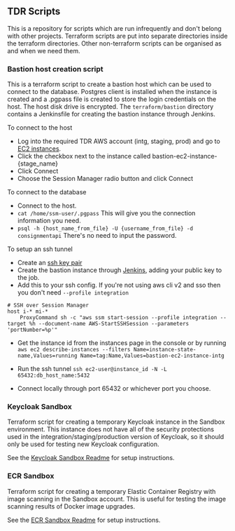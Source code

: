 ## TDR Scripts

This is a repository for scripts which are run infrequently and don't belong with other projects.
Terraform scripts are put into separate directories inside the terraform directories. Other non-terraform scripts can be organised as and when we need them.

### Bastion host creation script
This is a terraform script to create a bastion host which can be used to connect to the database.
Postgres client is installed when the instance is created and a .pgpass file is created to store the login credentials on the host. The host disk drive is encrypted.
The `terraform/bastion` directory contains a Jenkinsfile for creating the bastion instance through Jenkins.

To connect to the host
* Log into the required TDR AWS account (intg, staging, prod) and go to [EC2 instances][ec2-instances].
* Click the checkbox next to the instance called bastion-ec2-instance-{stage_name}
* Click Connect
* Choose the Session Manager radio button and click Connect

To connect to the database
* Connect to the host.
* `cat /home/ssm-user/.pgpass` This will give you the connection information you need.
* `psql -h {host_name_from_file} -U {username_from_file} -d consignmentapi` There's no need to input the password.

To setup an ssh tunnel
* Create an [ssh key pair][ssh-key-pair]
* Create the bastion instance through [Jenkins][bastion-jenkins-job], adding your public key to the job.
* Add this to your ssh config. If you're not using aws cli v2 and sso then you don't need `--profile integration`
```
# SSH over Session Manager
host i-* mi-*
    ProxyCommand sh -c "aws ssm start-session --profile integration --target %h --document-name AWS-StartSSHSession --parameters 'portNumber=%p'"
```
* Get the instance id from the instances page in the console or by running
`aws ec2 describe-instances --filters Name=instance-state-name,Values=running Name=tag:Name,Values=bastion-ec2-instance-intg`

* Run the ssh tunnel
`ssh ec2-user@instance_id -N -L 65432:db_host_name:5432`

* Connect locally through port 65432 or whichever port you choose.

[ec2-instances]: https://eu-west-2.console.aws.amazon.com/ec2/v2/home?region=eu-west-2#Instances
[ssh-key-pair]: https://docs.github.com/en/free-pro-team@latest/github/authenticating-to-github/generating-a-new-ssh-key-and-adding-it-to-the-ssh-agent
[bastion-jenkins-job]: https://jenkins.tdr-management.nationalarchives.gov.uk/job/TDR%20Bastion%20Deploy/

### Keycloak Sandbox

Terraform script for creating a temporary Keycloak instance in the Sandbox
environment. This instance does not have all of the security protections used
in the integration/staging/production version of Keycloak, so it should only be
used for testing new Keycloak configuration.

See the [Keycloak Sandbox Readme](keycloak-sandbox) for setup instructions.

[keycloak-sandbox]: terraform/keycloak-sandbox/README.md

### ECR Sandbox

Terraform script for creating a temporary Elastic Container Registry with image
scanning in the Sandbox account. This is useful for testing the image scanning
results of Docker image upgrades.

See the [ECR Sandbox Readme](ecr-sandbox) for setup instructions.

[ecr-sandbox]: terraform/ecr-sandbox/README.md
